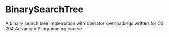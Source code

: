 # BinarySearchTree
A binary search tree implemation with operator overloadings written for CS 204 Advanced Programming course
